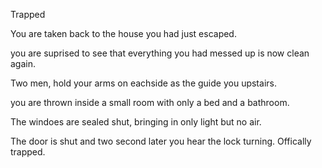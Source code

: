 Trapped

You are taken back to the house you had just escaped.

you are suprised to see that everything you had messed up is now clean again.

Two men, hold your arms on eachside as the guide you upstairs.

you are thrown inside a small room with only a bed and a bathroom.

The windoes are sealed shut, bringing in only light but no air.

The door is shut and two second later you hear the lock turning. Offically trapped.

